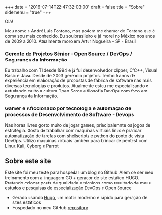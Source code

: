+++
date = "2016-07-14T22:47:32-03:00"
draft = false
title = "Sobre"
sidemenu = "true"
+++

Olá!

Meu nome é André Luis Fontana, mas podem me chamar de Fontana que é como sou mais conhecido.
Eu sou brasileiro e já morei no México nos anos de 2009 a 2010. Atualmente moro em Artur Nogueira - SP - Brasil

### Gerente de Projetos Sênior - Open Source / DevOps / Segurança da Informação

Eu trabalho com TI desde 1994 e já fui desenvolvedor clipper, C/C++, Visual Basic e Java. Desde de 2003 gerencio projetos.
Tenho 5 anos de experiência em elaboração de propostas de fábrica de software nas mais diversas tecnologias e produtos.
Atualmente estou me especializando e estudando muito a cultura Open Sorce e filosofia DevOps com foco em Segurança da Informação.

### Gamer e Aficcionado por tecnologia e automação de processos de Desenvolvimento de Software - Devops

Nas horas livres gosto muito de jogar games, principalemnte os jogos de estratégia.
Gosto de trabalhar com maquinas virtuais linux e praticar automatização de tarefas com shellscripts e python do ponto de vista DevOps.
Utilizo maquinas virtuais também para brincar de pentest com Linux Kali, Cyborg e Parrot.

## Sobre este site

Este site foi meu teste para hospedar um blog no Github. Além de ser meu treinamento com a linguagem GO + gerador de site estático HUGO.
Pretendo colocar posts de qualidade e técnicos como resultado de meus estudos e pesquisas de especialização DevOps e Open Source

- Gerado usando [Hugo](//gohugo.io), um motor moderno e rápido para geração de sites estáticos
- Hospedado no meu GitHub [repository](//github.com/afontana/afontana.github.io)

